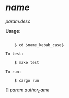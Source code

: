 # $name$

$param.desc$

**Usage:**

```

    $ cd $name_kebab_case$

To test:

    $ make test

To run:

    $ cargo run
```

[] $param.author_name$

